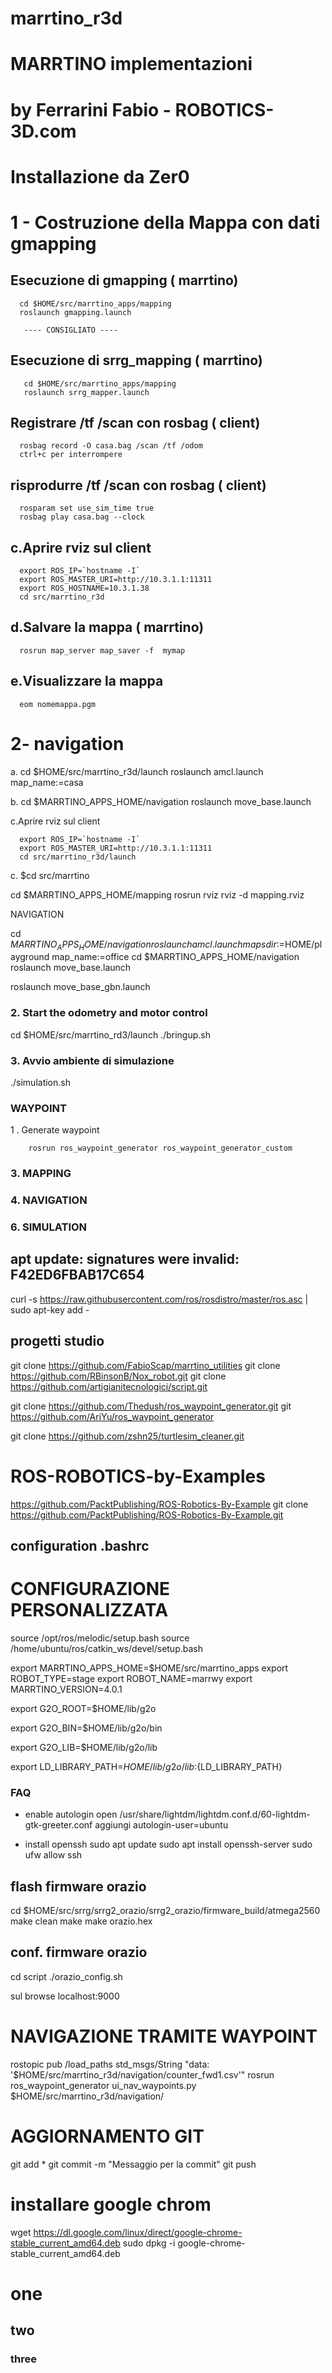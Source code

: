 # marrtino_r3d
# MARRTINO implementazioni
# by Ferrarini Fabio - ROBOTICS-3D.com

# Installazione da Zer0



# 1 - Costruzione della Mappa con dati gmapping 
    
##    Esecuzione di gmapping ( marrtino)
    
      cd $HOME/src/marrtino_apps/mapping
      roslaunch gmapping.launch

       ---- CONSIGLIATO ---- 
##    Esecuzione di srrg_mapping ( marrtino)
       cd $HOME/src/marrtino_apps/mapping
       roslaunch srrg_mapper.launch

    
##    Registrare /tf /scan con rosbag ( client)

      rosbag record -O casa.bag /scan /tf /odom
      ctrl+c per interrompere

##    risprodurre /tf /scan con rosbag ( client)
      rosparam set use_sim_time true
      rosbag play casa.bag --clock

##    c.Aprire rviz sul client
      
      export ROS_IP=`hostname -I`
      export ROS_MASTER_URI=http://10.3.1.1:11311 
      export ROS_HOSTNAME=10.3.1.38
      cd src/marrtino_r3d 

##    d.Salvare la mappa ( marrtino)
      rosrun map_server map_saver -f  mymap   

##    e.Visualizzare la mappa
      eom nomemappa.pgm


# 2- navigation

   a. cd $HOME/src/marrtino_r3d/launch
      roslaunch amcl.launch map_name:=casa


   b. cd $MARRTINO_APPS_HOME/navigation
      roslaunch move_base.launch


  c.Aprire rviz sul client
      
      export ROS_IP=`hostname -I`
      export ROS_MASTER_URI=http://10.3.1.1:11311 
      cd src/marrtino_r3d/launch

   c. $cd src/marrtino

cd $MARRTINO_APPS_HOME/mapping
rosrun rviz rviz -d mapping.rviz

NAVIGATION

cd $MARRTINO_APPS_HOME/navigation
roslaunch amcl.launch mapsdir:=$HOME/playground map_name:=office
cd $MARRTINO_APPS_HOME/navigation
roslaunch move_base.launch  

roslaunch move_base_gbn.launch

### 2. Start the odometry and motor control
cd $HOME/src/marrtino_rd3/launch
./bringup.sh


### 3. Avvio  ambiente di simulazione

./simulation.sh


### WAYPOINT

1 . Generate waypoint
``` 
    rosrun ros_waypoint_generator ros_waypoint_generator_custom
```



### 3. MAPPING 


### 4. NAVIGATION





### 6. SIMULATION



## apt update: signatures were invalid: F42ED6FBAB17C654

curl -s https://raw.githubusercontent.com/ros/rosdistro/master/ros.asc | sudo apt-key add -



## progetti studio 

git clone https://github.com/FabioScap/marrtino_utilities
git clone https://github.com/RBinsonB/Nox_robot.git
git clone https://github.com/artigianitecnologici/script.git

git clone https://github.com/Thedush/ros_waypoint_generator.git
git https://github.com/AriYu/ros_waypoint_generator

git clone https://github.com/zshn25/turtlesim_cleaner.git
# ROS-ROBOTICS-by-Examples
 https://github.com/PacktPublishing/ROS-Robotics-By-Example
 git clone https://github.com/PacktPublishing/ROS-Robotics-By-Example.git

## configuration .bashrc


# CONFIGURAZIONE PERSONALIZZATA 

source /opt/ros/melodic/setup.bash
source /home/ubuntu/ros/catkin_ws/devel/setup.bash


export MARRTINO_APPS_HOME=$HOME/src/marrtino_apps
export ROBOT_TYPE=stage
export ROBOT_NAME=marrwy
export MARRTINO_VERSION=4.0.1


export G2O_ROOT=$HOME/lib/g2o

export G2O_BIN=$HOME/lib/g2o/bin

export G2O_LIB=$HOME/lib/g2o/lib

export LD_LIBRARY_PATH=$HOME/lib/g2o/lib:${LD_LIBRARY_PATH}



### FAQ
- enable autologin
  open /usr/share/lightdm/lightdm.conf.d/60-lightdm-gtk-greeter.conf
  aggiungi
  autologin-user=ubuntu
  
- install openssh
  sudo apt update
  sudo apt install openssh-server
  sudo ufw allow ssh  

## flash firmware orazio
 cd $HOME/src/srrg/srrg2_orazio/srrg2_orazio/firmware_build/atmega2560
 make clean
 make
 make orazio.hex

## conf. firmware orazio
  cd script
  ./orazio_config.sh

  sul browse  localhost:9000

# NAVIGAZIONE TRAMITE WAYPOINT


rostopic pub /load_paths std_msgs/String "data: '$HOME/src/marrtino_r3d/navigation/counter_fwd1.csv'"
rosrun ros_waypoint_generator ui_nav_waypoints.py $HOME/src/marrtino_r3d/navigation/

# AGGIORNAMENTO GIT
git add *
git commit -m "Messaggio per la commit"
git push 

# installare google chrom
wget https://dl.google.com/linux/direct/google-chrome-stable_current_amd64.deb
sudo dpkg -i google-chrome-stable_current_amd64.deb

# one
## two 
### three
